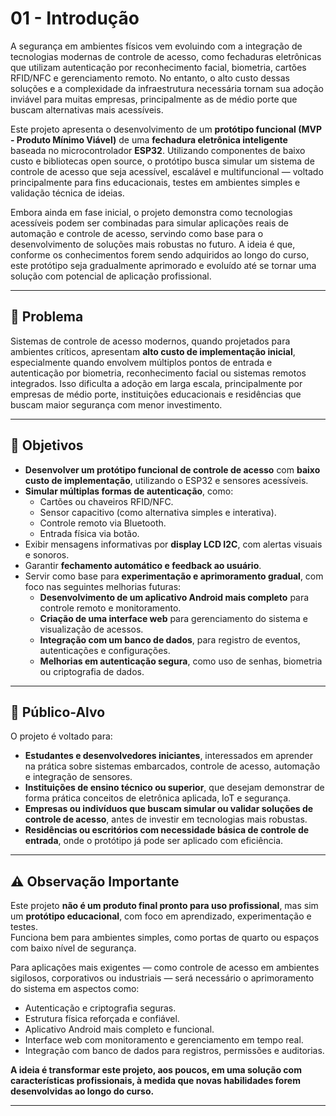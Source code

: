 # 01 - Introdução

A segurança em ambientes físicos vem evoluindo com a integração de tecnologias modernas de controle de acesso, como fechaduras eletrônicas que utilizam autenticação por reconhecimento facial, biometria, cartões RFID/NFC e gerenciamento remoto. No entanto, o alto custo dessas soluções e a complexidade da infraestrutura necessária tornam sua adoção inviável para muitas empresas, principalmente as de médio porte que buscam alternativas mais acessíveis.

Este projeto apresenta o desenvolvimento de um **protótipo funcional (MVP - Produto Mínimo Viável)** de uma **fechadura eletrônica inteligente** baseada no microcontrolador **ESP32**. Utilizando componentes de baixo custo e bibliotecas open source, o protótipo busca simular um sistema de controle de acesso que seja acessível, escalável e multifuncional — voltado principalmente para fins educacionais, testes em ambientes simples e validação técnica de ideias.

Embora ainda em fase inicial, o projeto demonstra como tecnologias acessíveis podem ser combinadas para simular aplicações reais de automação e controle de acesso, servindo como base para o desenvolvimento de soluções mais robustas no futuro.  A ideia é que, conforme os conhecimentos forem sendo adquiridos ao longo do curso, este protótipo seja gradualmente aprimorado e evoluído até se tornar uma solução com potencial de aplicação profissional.

---

## 🧩 Problema

Sistemas de controle de acesso modernos, quando projetados para ambientes críticos, apresentam **alto custo de implementação inicial**, especialmente quando envolvem múltiplos pontos de entrada e autenticação por biometria, reconhecimento facial ou sistemas remotos integrados. Isso dificulta a adoção em larga escala, principalmente por empresas de médio porte, instituições educacionais e residências que buscam maior segurança com menor investimento.

---

## 🎯 Objetivos

- **Desenvolver um protótipo funcional de controle de acesso** com **baixo custo de implementação**, utilizando o ESP32 e sensores acessíveis.
- **Simular múltiplas formas de autenticação**, como:
  - Cartões ou chaveiros RFID/NFC.
  - Sensor capacitivo (como alternativa simples e interativa).
  - Controle remoto via Bluetooth.
  - Entrada física via botão.
- Exibir mensagens informativas por **display LCD I2C**, com alertas visuais e sonoros.
- Garantir **fechamento automático e feedback ao usuário**.
- Servir como base para **experimentação e aprimoramento gradual**, com foco nas seguintes melhorias futuras:
  - **Desenvolvimento de um aplicativo Android mais completo** para controle remoto e monitoramento.
  - **Criação de uma interface web** para gerenciamento do sistema e visualização de acessos.
  - **Integração com um banco de dados**, para registro de eventos, autenticações e configurações.
  - **Melhorias em autenticação segura**, como uso de senhas, biometria ou criptografia de dados.

---

## 👥 Público-Alvo

O projeto é voltado para:

- **Estudantes e desenvolvedores iniciantes**, interessados em aprender na prática sobre sistemas embarcados, controle de acesso, automação e integração de sensores.
- **Instituições de ensino técnico ou superior**, que desejam demonstrar de forma prática conceitos de eletrônica aplicada, IoT e segurança.
- **Empresas ou indivíduos que buscam simular ou validar soluções de controle de acesso**, antes de investir em tecnologias mais robustas.
- **Residências ou escritórios com necessidade básica de controle de entrada**, onde o protótipo já pode ser aplicado com eficiência.

---

## ⚠️ Observação Importante

Este projeto **não é um produto final pronto para uso profissional**, mas sim um **protótipo educacional**, com foco em aprendizado, experimentação e testes.  
Funciona bem para ambientes simples, como portas de quarto ou espaços com baixo nível de segurança.

Para aplicações mais exigentes — como controle de acesso em ambientes sigilosos, corporativos ou industriais — será necessário o aprimoramento do sistema em aspectos como:

- Autenticação e criptografia seguras.
- Estrutura física reforçada e confiável.
- Aplicativo Android mais completo e funcional.
- Interface web com monitoramento e gerenciamento em tempo real.
- Integração com banco de dados para registros, permissões e auditorias.

**A ideia é transformar este projeto, aos poucos, em uma solução com características profissionais, à medida que novas habilidades forem desenvolvidas ao longo do curso.**

---
